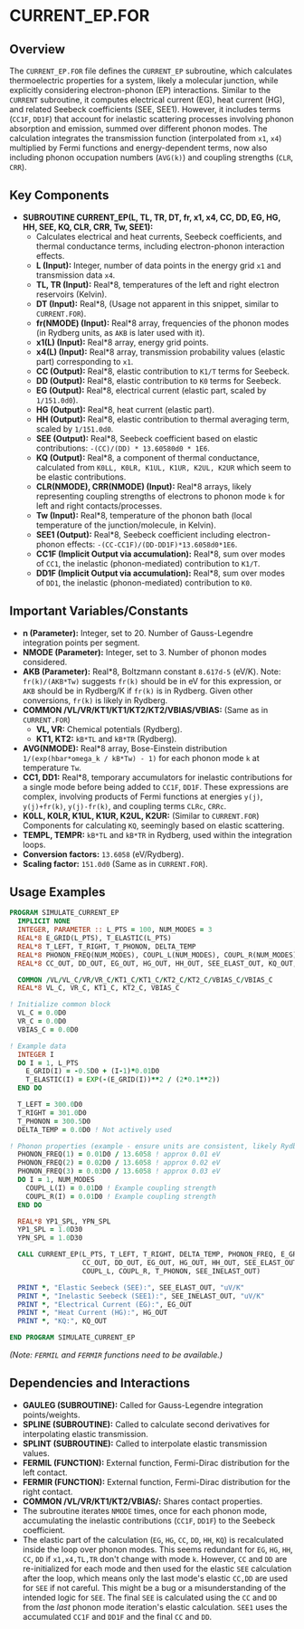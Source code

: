 # CURRENT_EP.FOR

## Overview

The `CURRENT_EP.FOR` file defines the `CURRENT_EP` subroutine, which calculates thermoelectric properties for a system, likely a molecular junction, while explicitly considering electron-phonon (EP) interactions. Similar to the `CURRENT` subroutine, it computes electrical current (EG), heat current (HG), and related Seebeck coefficients (SEE, SEE1). However, it includes terms (`CC1F`, `DD1F`) that account for inelastic scattering processes involving phonon absorption and emission, summed over different phonon modes. The calculation integrates the transmission function (interpolated from `x1`, `x4`) multiplied by Fermi functions and energy-dependent terms, now also including phonon occupation numbers (`AVG(k)`) and coupling strengths (`CLR`, `CRR`).

## Key Components

*   **SUBROUTINE CURRENT_EP(L, TL, TR, DT, fr, x1, x4, CC, DD, EG, HG, HH, SEE, KQ, CLR, CRR, Tw, SEE1):**
    *   Calculates electrical and heat currents, Seebeck coefficients, and thermal conductance terms, including electron-phonon interaction effects.
    *   **L (Input):** Integer, number of data points in the energy grid `x1` and transmission data `x4`.
    *   **TL, TR (Input):** Real*8, temperatures of the left and right electron reservoirs (Kelvin).
    *   **DT (Input):** Real*8, (Usage not apparent in this snippet, similar to `CURRENT.FOR`).
    *   **fr(NMODE) (Input):** Real*8 array, frequencies of the phonon modes (in Rydberg units, as `AKB` is later used with it).
    *   **x1(L) (Input):** Real*8 array, energy grid points.
    *   **x4(L) (Input):** Real*8 array, transmission probability values (elastic part) corresponding to `x1`.
    *   **CC (Output):** Real*8, elastic contribution to `K1/T` terms for Seebeck.
    *   **DD (Output):** Real*8, elastic contribution to `K0` terms for Seebeck.
    *   **EG (Output):** Real*8, electrical current (elastic part, scaled by `1/151.0d0`).
    *   **HG (Output):** Real*8, heat current (elastic part).
    *   **HH (Output):** Real*8, elastic contribution to thermal averaging term, scaled by `1/151.0d0`.
    *   **SEE (Output):** Real*8, Seebeck coefficient based on elastic contributions: `-(CC)/(DD) * 13.60580d0 * 1E6`.
    *   **KQ (Output):** Real*8, a component of thermal conductance, calculated from `K0LL, K0LR, K1UL, K1UR, K2UL, K2UR` which seem to be elastic contributions.
    *   **CLR(NMODE), CRR(NMODE) (Input):** Real*8 arrays, likely representing coupling strengths of electrons to phonon mode `k` for left and right contacts/processes.
    *   **Tw (Input):** Real*8, temperature of the phonon bath (local temperature of the junction/molecule, in Kelvin).
    *   **SEE1 (Output):** Real*8, Seebeck coefficient including electron-phonon effects: `-(CC-CC1F)/(DD-DD1F)*13.6058d0*1E6`.
    *   **CC1F (Implicit Output via accumulation):** Real*8, sum over modes of `CC1`, the inelastic (phonon-mediated) contribution to `K1/T`.
    *   **DD1F (Implicit Output via accumulation):** Real*8, sum over modes of `DD1`, the inelastic (phonon-mediated) contribution to `K0`.

## Important Variables/Constants

*   **n (Parameter):** Integer, set to 20. Number of Gauss-Legendre integration points per segment.
*   **NMODE (Parameter):** Integer, set to 3. Number of phonon modes considered.
*   **AKB (Parameter):** Real*8, Boltzmann constant `8.617d-5` (eV/K). Note: `fr(k)/(AKB*Tw)` suggests `fr(k)` should be in eV for this expression, or `AKB` should be in Rydberg/K if `fr(k)` is in Rydberg. Given other conversions, `fr(k)` is likely in Rydberg.
*   **COMMON /VL/VR/KT1/KT1/KT2/KT2/VBIAS/VBIAS:** (Same as in `CURRENT.FOR`)
    *   **VL, VR:** Chemical potentials (Rydberg).
    *   **KT1, KT2:** `kB*TL` and `kB*TR` (Rydberg).
*   **AVG(NMODE):** Real*8 array, Bose-Einstein distribution `1/(exp(hbar*omega_k / kB*Tw) - 1)` for each phonon mode `k` at temperature `Tw`.
*   **CC1, DD1:** Real*8, temporary accumulators for inelastic contributions for a single mode before being added to `CC1F`, `DD1F`. These expressions are complex, involving products of Fermi functions at energies `y(j)`, `y(j)+fr(k)`, `y(j)-fr(k)`, and coupling terms `CLRc`, `CRRc`.
*   **K0LL, K0LR, K1UL, K1UR, K2UL, K2UR:** (Similar to `CURRENT.FOR`) Components for calculating `KQ`, seemingly based on elastic scattering.
*   **TEMPL, TEMPR:** `kB*TL` and `kB*TR` in Rydberg, used within the integration loops.
*   **Conversion factors:** `13.6058` (eV/Rydberg).
*   **Scaling factor:** `151.0d0` (Same as in `CURRENT.FOR`).

## Usage Examples

```fortran
PROGRAM SIMULATE_CURRENT_EP
  IMPLICIT NONE
  INTEGER, PARAMETER :: L_PTS = 100, NUM_MODES = 3
  REAL*8 E_GRID(L_PTS), T_ELASTIC(L_PTS)
  REAL*8 T_LEFT, T_RIGHT, T_PHONON, DELTA_TEMP
  REAL*8 PHONON_FREQ(NUM_MODES), COUPL_L(NUM_MODES), COUPL_R(NUM_MODES)
  REAL*8 CC_OUT, DD_OUT, EG_OUT, HG_OUT, HH_OUT, SEE_ELAST_OUT, KQ_OUT, SEE_INELAST_OUT

  COMMON /VL/VL_C/VR/VR_C/KT1_C/KT1_C/KT2_C/KT2_C/VBIAS_C/VBIAS_C
  REAL*8 VL_C, VR_C, KT1_C, KT2_C, VBIAS_C

! Initialize common block
  VL_C = 0.0D0
  VR_C = 0.0D0
  VBIAS_C = 0.0D0

! Example data
  INTEGER I
  DO I = 1, L_PTS
    E_GRID(I) = -0.5D0 + (I-1)*0.01D0
    T_ELASTIC(I) = EXP(-(E_GRID(I))**2 / (2*0.1**2))
  END DO

  T_LEFT = 300.0D0
  T_RIGHT = 301.0D0
  T_PHONON = 300.5D0
  DELTA_TEMP = 0.0D0 ! Not actively used

! Phonon properties (example - ensure units are consistent, likely Rydberg for frequencies)
  PHONON_FREQ(1) = 0.01D0 / 13.6058 ! approx 0.01 eV
  PHONON_FREQ(2) = 0.02D0 / 13.6058 ! approx 0.02 eV
  PHONON_FREQ(3) = 0.03D0 / 13.6058 ! approx 0.03 eV
  DO I = 1, NUM_MODES
    COUPL_L(I) = 0.01D0 ! Example coupling strength
    COUPL_R(I) = 0.01D0 ! Example coupling strength
  END DO

  REAL*8 YP1_SPL, YPN_SPL
  YP1_SPL = 1.0D30
  YPN_SPL = 1.0D30

  CALL CURRENT_EP(L_PTS, T_LEFT, T_RIGHT, DELTA_TEMP, PHONON_FREQ, E_GRID, T_ELASTIC, &
                  CC_OUT, DD_OUT, EG_OUT, HG_OUT, HH_OUT, SEE_ELAST_OUT, KQ_OUT, &
                  COUPL_L, COUPL_R, T_PHONON, SEE_INELAST_OUT)

  PRINT *, "Elastic Seebeck (SEE):", SEE_ELAST_OUT, "uV/K"
  PRINT *, "Inelastic Seebeck (SEE1):", SEE_INELAST_OUT, "uV/K"
  PRINT *, "Electrical Current (EG):", EG_OUT
  PRINT *, "Heat Current (HG):", HG_OUT
  PRINT *, "KQ:", KQ_OUT

END PROGRAM SIMULATE_CURRENT_EP
```
*(Note: `FERMIL` and `FERMIR` functions need to be available.)*

## Dependencies and Interactions

*   **GAULEG (SUBROUTINE):** Called for Gauss-Legendre integration points/weights.
*   **SPLINE (SUBROUTINE):** Called to calculate second derivatives for interpolating elastic transmission.
*   **SPLINT (SUBROUTINE):** Called to interpolate elastic transmission values.
*   **FERMIL (FUNCTION):** External function, Fermi-Dirac distribution for the left contact.
*   **FERMIR (FUNCTION):** External function, Fermi-Dirac distribution for the right contact.
*   **COMMON /VL/VR/KT1/KT2/VBIAS/:** Shares contact properties.
*   The subroutine iterates `NMODE` times, once for each phonon mode, accumulating the inelastic contributions (`CC1F`, `DD1F`) to the Seebeck coefficient.
*   The elastic part of the calculation (`EG`, `HG`, `CC`, `DD`, `HH`, `KQ`) is recalculated inside the loop over phonon modes. This seems redundant for `EG`, `HG`, `HH`, `CC`, `DD` if `x1,x4,TL,TR` don't change with mode `k`. However, `CC` and `DD` are re-initialized for each mode and then used for the elastic `SEE` calculation after the loop, which means only the last mode's elastic `CC,DD` are used for `SEE` if not careful. This might be a bug or a misunderstanding of the intended logic for `SEE`. The final `SEE` is calculated using the `CC` and `DD` from the *last* phonon mode iteration's elastic calculation. `SEE1` uses the accumulated `CC1F` and `DD1F` and the final `CC` and `DD`.
```
